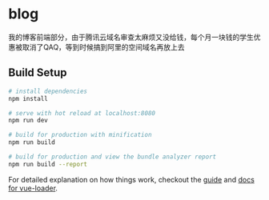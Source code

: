 # blog

我的博客前端部分，由于腾讯云域名审查太麻烦又没给钱，每个月一块钱的学生优惠被取消了QAQ，等到时候搞到阿里的空间域名再放上去

## Build Setup

``` bash
# install dependencies
npm install

# serve with hot reload at localhost:8080
npm run dev

# build for production with minification
npm run build

# build for production and view the bundle analyzer report
npm run build --report
```

For detailed explanation on how things work, checkout the [guide](http://vuejs-templates.github.io/webpack/) and [docs for vue-loader](http://vuejs.github.io/vue-loader).
